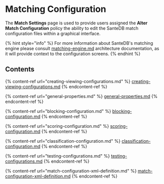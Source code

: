 # Matching Configuration

The **Match Settings** page is used to provide users assigned the **Alter Match Configuration** policy the ability to edit the SanteDB match configuration files within a graphical interface.&#x20;

{% hint style="info" %}
For more information about SanteDB's matching engine please consult [matching-engine.md](../../../santedb/matching-engine.md "mention") architecture documentation, as it will provide context to the configuration screens.
{% endhint %}

## Contents

{% content-ref url="creating-viewing-configurations.md" %}
[creating-viewing-configurations.md](creating-viewing-configurations.md)
{% endcontent-ref %}

{% content-ref url="general-properties.md" %}
[general-properties.md](general-properties.md)
{% endcontent-ref %}

{% content-ref url="blocking-configuration.md" %}
[blocking-configuration.md](blocking-configuration.md)
{% endcontent-ref %}

{% content-ref url="scoring-configuration.md" %}
[scoring-configuration.md](scoring-configuration.md)
{% endcontent-ref %}

{% content-ref url="classification-configuration.md" %}
[classification-configuration.md](classification-configuration.md)
{% endcontent-ref %}

{% content-ref url="testing-configurations.md" %}
[testing-configurations.md](testing-configurations.md)
{% endcontent-ref %}

{% content-ref url="match-configuration-xml-definition.md" %}
[match-configuration-xml-definition.md](match-configuration-xml-definition.md)
{% endcontent-ref %}
